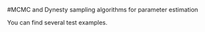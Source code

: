 #MCMC and Dynesty sampling algorithms for parameter estimation

You can find several test examples.
